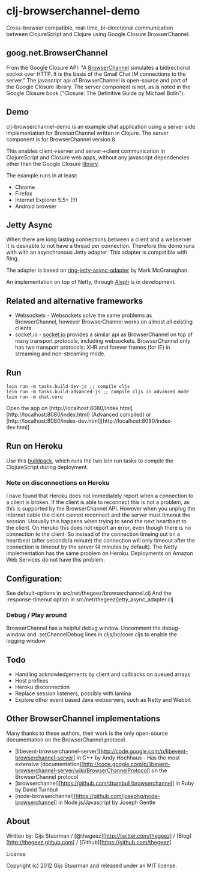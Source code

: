 # clj-browserchannel-demo

Cross-browser compatible, real-time, bi-directional
communication between ClojureScript and Clojure using Google Closure
BrowserChannel.

## goog.net.BrowserChannel

From the Google Closure API: "A [BrowserChannel][1] simulates a
bidirectional socket over HTTP. It is the basis of the Gmail Chat IM
connections to the server." 
The javascript api of BrowserChannel is open-source and part of the
Google Closure library. The server component is not, as is noted in
the Google Closure book ("Closure: The Definitive Guide by Michael Bolin").

[1]: http://closure-library.googlecode.com/svn-history/r144/docs/closure_goog_net_browserchannel.js.html

## Demo

clj-browserchannel-demo is an example chat application using a server
side implementation for BrowserChannel written in Clojure. The server
component is for BrowserChannel version 8.

This enables client->server and server->client communication in
ClojureScript and Closure web apps, without any javascript
dependencies other than the Google Closure [library][2].

[2]: https://developers.google.com/closure/library/

The example runs in at least:

* Chrome
* Firefox
* Internet Explorer 5.5+ (!!)
* Android browser

## Jetty Async

When there are long lasting connections between a client and a
webserver it is desirable to not have a thread per
connection. Therefore this demo runs with with an asynchronous Jetty
adapter. This adapter is compatible with Ring.

The adapter is based on [ring-jetty-async-adapter][3] by Mark McGranaghan.

[3]: https://github.com/mmcgrana/ring/tree/jetty-async

An implementation on top of Netty, through [Aleph][4] is in
development.

[4]: https://github.com/ztellman/aleph

## Related and alternative frameworks

* Websockets - Websockets solve the same problems as BrowserChannel,
  however BrowserChannel works on almost all existing clients.
* socket.io - [socket.io][5] provides a similar api as BrowserChannel on
top of many transport protocols, including websockets. BrowserChannel
only has two transport protocols: XHR and forever frames (for IE) in
streaming and non-streaming mode.

[5]: http://socket.io

## Run 
    lein run -m tasks.build-dev-js ;; compile cljs
    lein run -m tasks.build-advanced-js ;; compile cljs in advanced mode
    lein run -m chat.core

Open the app on [http://localhost:8080/index.html][http://localhost:8080/index.html] (Advanced compiled)
or [http://localhost:8080/index-dev.html][http://localhost:8080/index-dev.html]

## Run on Heroku
Use this [buildpack][6], which runs the two lein run tasks to compile
the ClojureScript during deployment.

[6]: https://github.com/thegeez/heroku-buildpack-clojure

### Note on disconnections on Heroku
I have found that Heroku does not immediately report when a connection to a client
is broken. If the client is able to reconnect this is not a problem,
as this is supported by the BrowserChannel API. However when you
unplug the internet cable the client cannot reconnect and the server
must timeout the session. Ussually this happens when trying to send the next
heartbeat to the client. On Heruko this does not report an error, even
though there is no connection to the client. So instead of the
connection timeing out on a heartbeat (after seconds/a minute) the
connection will only timeout after the connection is timeout by the
server (4 minutes by default). The Netty implementation has the same
problem on Heroku. Deployments on Amazon Web Services do not have this
problem. 

## Configuration:
See default-options in src/net/thegeez/browserchannel.clj
And the :response-timeout option in src/net/thegeez/jetty_async_adapter.clj

### Debug / Play around
BrowserChannel has a helpful debug window. Uncomment the debug-window
and .setChannelDebug lines in cljs/bc/core.cljs to enable the logging window.

## Todo
- Handling acknowledgements by client and callbacks on queued arrays
- Host prefixes
- Heroku disconnection
- Replace session listeners, possibly with lamina
- Explore other event based Java webservers, such as Netty and Webbit

## Other BrowserChannel implementations
Many thanks to these authors, their work is the only open-source
documentation on the BrowserChannel protocol.
* [libevent-browserchannel-server][http://code.google.com/p/libevent-browserchannel-server]
in C++ by Andy Hochhaus - Has the most extensive [documentation][http://code.google.com/p/libevent-browserchannel-server/wiki/BrowserChannelProtocol] on the BrowserChannel protocol
* [browserchannel][https://github.com/dturnbull/browserchannel] in Ruby by David Turnbull
* [node-browserchannel][https://github.com/josephg/node-browserchannel]
in Node.js/Javascript by Joseph Gentle

## About

Written by:
Gijs Stuurman / [@thegeez][http://twitter.com/thegeez] / [Blog][http://thegeez.github.com] / [Github][https://github.com/thegeez]

License

Copyright (c) 2012 Gijs Stuurman and released under an MIT license.
